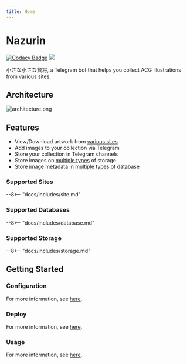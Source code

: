 ```yaml
---
title: Home
---
```


# Nazurin

[![Codacy Badge](https://app.codacy.com/project/badge/Grade/5cbfed1b51a644b187ed5d9521a4ea95)](https://www.codacy.com/manual/y-young/nazurin?utm_source=github.com&utm_medium=referral&utm_content=y-young/nazurin&utm_campaign=Badge_Grade)
![](https://img.shields.io/badge/python->%3D%203.8-blue)

小さな小さな賢将, a Telegram bot that helps you collect ACG illustrations from various sites.

## Architecture

![architecture.png](https://s2.loli.net/2022/09/10/mpW32BJqxajV7Sg.png)

## Features

- View/Download artwork from [various sites](#supported-sites)
- Add images to your collection via Telegram
- Store your collection in Telegram channels
- Store images on [multiple types](#supported-storage) of storage
- Store image metadata in [multiple types](#supported-databases) of database

### Supported Sites

--8<-- "docs/includes/site.md"

### Supported Databases

--8<-- "docs/includes/database.md"

### Supported Storage

--8<-- "docs/includes/storage.md"

## Getting Started

### Configuration

For more information, see [here](./getting-started/configuration.md).

### Deploy

For more information, see [here](./getting-started/deploy.md).

### Usage

For more information, see [here](./getting-started/usage.md).
